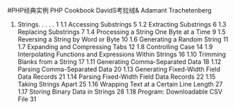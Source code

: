 #PHP经典实例 PHP Cookbook
DavidS考拉绒& Adamant Trachetenberg

1. Strings. . . . . 1
1.1 Accessing Substrings 5
1.2 Extracting Substrings 6
1.3 Replacing Substrings 7
1.4 Processing a String One Byte at a Time 9
1.5 Reversing a String by Word or Byte 10
1.6 Generating a Random String 11
1.7 Expanding and Compressing Tabs 12
1.8 Controlling Case 14
1.9 Interpolating Functions and Expressions Within Strings 16
1.10 Trimming Blanks from a String 17
1.11 Generating Comma-Separated Data 18
1.12 Parsing Comma-Separated Data 20
1.13 Generating Fixed-Width Field Data Records 21
1.14 Parsing Fixed-Width Field Data Records 22
1.15 Taking Strings Apart 25
1.16 Wrapping Text at a Certain Line Length 27
1.17 Storing Binary Data in Strings 28
1.18 Program: Downloadable CSV File 31